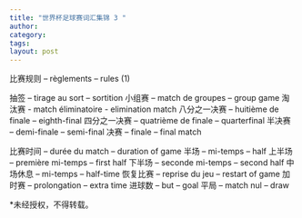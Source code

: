 ```yaml
---
title: "世界杯足球赛词汇集锦 3 "
author:
category: 
tags: 
layout: post
---
```

比赛规则 – règlements – rules (1)

抽签 – tirage au sort – sortition
小组赛 – match de groupes – group game
淘汰赛 - match éliminatoire - elimination match
八分之一决赛 – huitième de finale – eighth-final
四分之一决赛 – quatrième de finale – quarterfinal
半决赛 – demi-finale – semi-final
决赛 – finale – final match 

比赛时间 – durée du match – duration of game
半场 – mi-temps – half
上半场 – première mi-temps – first half
下半场 – seconde mi-temps – second half
中场休息 – mi-temps – half-time
恢复比赛 – reprise du jeu – restart of game
加时赛 – prolongation – extra time
进球数 – but – goal
平局 – match nul – draw 

*未经授权，不得转载。

